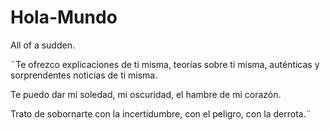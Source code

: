 # Hola-Mundo
All of a sudden.

¨Te ofrezco explicaciones de ti misma, teorías sobre ti misma, auténticas y sorprendentes noticias de ti misma.

Te puedo dar mi soledad, mi oscuridad, el hambre de mi corazón.

Trato de sobornarte con la incertidumbre, con el peligro, con la derrota.¨
